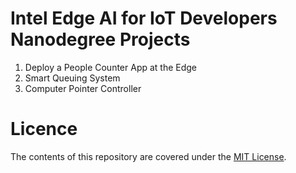 # Intel Edge AI for IoT Developers Nanodegree Projects

1. Deploy a People Counter App at the Edge
2. Smart Queuing System
3. Computer Pointer Controller

# Licence
The contents of this repository are covered under the [MIT License](https://github.com/RoumaissaaMadoui/intel-edge-AI-for-IoT-developers-nanodegree-projects/blob/master/LICENSE).
